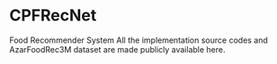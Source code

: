 # CPFRecNet
Food Recommender System
All the implementation source codes and AzarFoodRec3M dataset are made publicly available here.

